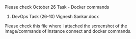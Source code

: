 Please check October 26 Task - Docker commands

1. DevOps Task (26-10) Vignesh Sankar.docx

Please check this file where i attached the screenshot of the image/commands of Instance connect and docker commands.
